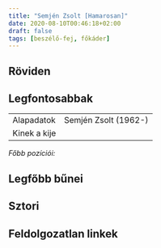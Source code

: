 ```yaml
---
title: "Semjén Zsolt [Hamarosan]"
date: 2020-08-10T00:46:18+02:00
draft: false
tags: [beszélő-fej, főkáder]
---
```


## Röviden



## Legfontosabbak

|                           |                                                                    |
| :---                      | :----                                                              |
| Alapadatok                | Semjén Zsolt (1962-)                                               |
| Kinek a kije              |                                                                    |

*Főbb pozíciói:*


## Legfőbb bűnei



## Sztori

## Feldolgozatlan linkek
